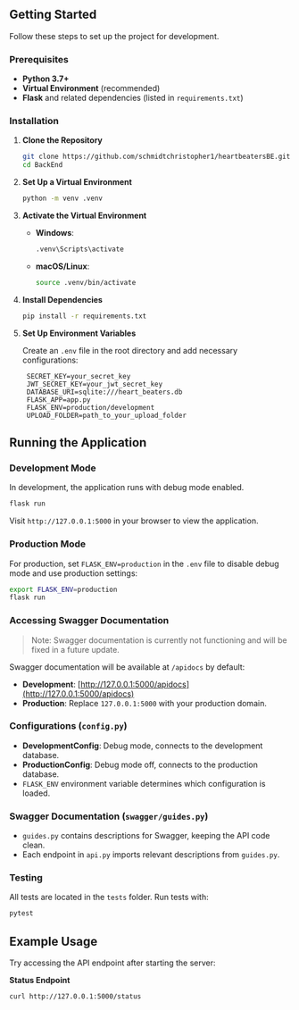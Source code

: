 ## Getting Started

Follow these steps to set up the project for development.

### Prerequisites

- **Python 3.7+**
- **Virtual Environment** (recommended)
- **Flask** and related dependencies (listed in `requirements.txt`)

### Installation

1. **Clone the Repository**

   ```bash
   git clone https://github.com/schmidtchristopher1/heartbeatersBE.git
   cd BackEnd
   ```

2. **Set Up a Virtual Environment**

   ```bash
   python -m venv .venv
   ```

3. **Activate the Virtual Environment**

   - **Windows**:
     ```bash
     .venv\Scripts\activate
     ```
   - **macOS/Linux**:
     ```bash
     source .venv/bin/activate
     ```

4. **Install Dependencies**

   ```bash
   pip install -r requirements.txt
   ```

5. **Set Up Environment Variables**

   Create an `.env` file in the root directory and add necessary configurations:

   ```plaintext
    SECRET_KEY=your_secret_key
    JWT_SECRET_KEY=your_jwt_secret_key
    DATABASE_URI=sqlite:///heart_beaters.db
    FLASK_APP=app.py
    FLASK_ENV=production/development
    UPLOAD_FOLDER=path_to_your_upload_folder

   ```

## Running the Application

### Development Mode

In development, the application runs with debug mode enabled.

```bash
flask run
```

Visit `http://127.0.0.1:5000` in your browser to view the application.

### Production Mode

For production, set `FLASK_ENV=production` in the `.env` file to disable debug mode and use production settings:

```bash
export FLASK_ENV=production
flask run
```

### Accessing Swagger Documentation

> Note: Swagger documentation is currently not functioning and will be fixed in a future update.

Swagger documentation will be available at `/apidocs` by default:

- **Development**: [http://127.0.0.1:5000/apidocs](http://127.0.0.1:5000/apidocs)
- **Production**: Replace `127.0.0.1:5000` with your production domain.

### Configurations (`config.py`)

- **DevelopmentConfig**: Debug mode, connects to the development database.
- **ProductionConfig**: Debug mode off, connects to the production database.
- `FLASK_ENV` environment variable determines which configuration is loaded.

### Swagger Documentation (`swagger/guides.py`)

- `guides.py` contains descriptions for Swagger, keeping the API code clean.
- Each endpoint in `api.py` imports relevant descriptions from `guides.py`.

### Testing

All tests are located in the `tests` folder. Run tests with:

```bash
pytest
```

## Example Usage

Try accessing the API endpoint after starting the server:

**Status Endpoint**

```bash
curl http://127.0.0.1:5000/status
```
